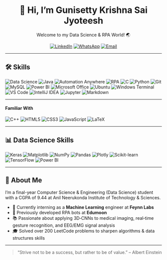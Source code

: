 <!-- README.md -->

<div align="center">
  <h1>👋 Hi, I’m Gunisetty Krishna Sai Jyoteesh</h1>
  <p>Welcome to my Data Science & RPA World! 🌏</p>
  
  [![LinkedIn](https://img.shields.io/badge/LinkedIn-%230077B5.svg?style=for-the-badge&logo=linkedin&logoColor=white)](https://www.linkedin.com/in/your-profile)
  [![WhatsApp](https://img.shields.io/badge/WhatsApp-%2377B255.svg?style=for-the-badge&logo=whatsapp&logoColor=white)](https://wa.me/917013393489)
  [![Email](https://img.shields.io/badge/Email-gunisettykrishnasaijyoteesh@gmail.com-red?style=for-the-badge&logo=gmail&logoColor=white)](mailto:gunisettykrishnasaijyoteesh@gmail.com)
</div>

---

## 🛠️ Skills

![Data Science](https://img.shields.io/badge/Data%20Science-017ACC?style=for-the-badge&logo=python&logoColor=white)
![Java](https://img.shields.io/badge/Java-007396?style=for-the-badge&logo=java&logoColor=white)
![Automation Anywhere](https://img.shields.io/badge/Automation%20Anywhere-FF5733?style=for-the-badge&logo=automation-anywhere&logoColor=white)
![RPA](https://img.shields.io/badge/Robotic%20Process%20Automation-0052CC?style=for-the-badge&logo=robotframework&logoColor=white)
![C](https://img.shields.io/badge/C-00599C?style=for-the-badge&logo=c&logoColor=white)
![Python](https://img.shields.io/badge/Python-3776AB?style=for-the-badge&logo=python&logoColor=white)
![Git](https://img.shields.io/badge/Git-F05032?style=for-the-badge&logo=git&logoColor=white)
![MySQL](https://img.shields.io/badge/MySQL-4479A1?style=for-the-badge&logo=mysql&logoColor=white)
![Power BI](https://img.shields.io/badge/Power%20BI-F2C811?style=for-the-badge&logo=microsoft-power-bi&logoColor=black)
![Microsoft Office](https://img.shields.io/badge/Microsoft%20Office-D83B01?style=for-the-badge&logo=microsoft-office&logoColor=white)
![Ubuntu](https://img.shields.io/badge/Ubuntu-E95420?style=for-the-badge&logo=ubuntu&logoColor=white)
![Windows Terminal](https://img.shields.io/badge/Windows%20Terminal-011627?style=for-the-badge&logo=windows-terminal&logoColor=white)
![VS Code](https://img.shields.io/badge/VS%20Code-007ACC?style=for-the-badge&logo=visual-studio-code&logoColor=white)
![IntelliJ IDEA](https://img.shields.io/badge/IntelliJ_IDEA-000000?style=for-the-badge&logo=intellij-idea&logoColor=white)
![Jupyter](https://img.shields.io/badge/Jupyter-F37626?style=for-the-badge&logo=jupyter&logoColor=white)
![Markdown](https://img.shields.io/badge/Markdown-000000?style=for-the-badge&logo=markdown&logoColor=white)

---

#### Familiar With

![C++](https://img.shields.io/badge/C++-00599C?style=for-the-badge&logo=c%2B%2B&logoColor=white)
![HTML5](https://img.shields.io/badge/HTML5-E34F26?style=for-the-badge&logo=html5&logoColor=white)
![CSS3](https://img.shields.io/badge/CSS3-1572B6?style=for-the-badge&logo=css3&logoColor=white)
![JavaScript](https://img.shields.io/badge/JavaScript-F7DF1E?style=for-the-badge&logo=javascript&logoColor=black)
![LaTeX](https://img.shields.io/badge/LaTeX-008080?style=for-the-badge&logo=latex&logoColor=white)

---

## 📊 Data Science Skills

![Keras](https://img.shields.io/badge/Keras-D00000?style=for-the-badge&logo=keras&logoColor=white)
![Matplotlib](https://img.shields.io/badge/Matplotlib-11557C?style=for-the-badge&logo=matplotlib&logoColor=white)
![NumPy](https://img.shields.io/badge/NumPy-013243?style=for-the-badge&logo=numpy&logoColor=white)
![Pandas](https://img.shields.io/badge/Pandas-150458?style=for-the-badge&logo=pandas&logoColor=white)
![Plotly](https://img.shields.io/badge/Plotly-3F4F75?style=for-the-badge&logo=plotly&logoColor=white)
![Scikit-learn](https://img.shields.io/badge/Scikit--learn-F7931E?style=for-the-badge&logo=scikit-learn&logoColor=white)
![TensorFlow](https://img.shields.io/badge/TensorFlow-FF6F00?style=for-the-badge&logo=tensorflow&logoColor=white)
![Power BI](https://img.shields.io/badge/Power%20BI-F2C811?style=for-the-badge&logo=microsoft-power-bi&logoColor=black)

---

## 💬 About Me

I’m a final-year Computer Science & Engineering (Data Science) student with a CGPA of 9.44 at Anil Neerukonda Institute of Technology & Sciences.  
- 🔭 Currently interning as a **Machine Learning** engineer at **Feynn Labs**  
- 🤖 Previously developed RPA bots at **Edumoon**  
- 📚 Passionate about applying 3D‑CNNs to medical imaging, real‑time gesture recognition, and EEG/EMG signal analysis  
- 🎓 Solved over 200 LeetCode problems to sharpen algorithms & data structures skills  

---

> “Strive not to be a success, but rather to be of value.” – Albert Einstein
